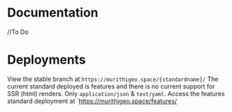 # Documentation
  //To Do
# Deployments
  View the stable branch at `https://murithigeo.space/{standardname}/`
  The current standard deployed is features and there is no current support for SSR (html) renders. Only `application/json` & `text/yaml`.
  Access the features standard deployment at `https://murithigeo.space/features/
